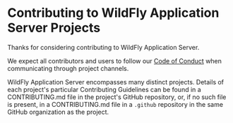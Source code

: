 # Contributing to WildFly Application Server Projects

Thanks for considering contributing to WildFly Application Server.

We expect all contributors and users to follow our [Code of Conduct](https://github.com/wildfly/wildfly-governance/tree/main/CODE_OF_CONDUCT.md) when communicating through project channels.

WildFly Application Server encompasses many distinct projects. Details of each project's particular Contributing Guidelines can be found in a CONTRIBUTING.md file in the project's GitHub repository, or, if no such file is present, in a CONTRIBUTING.md file in a `.github` repository in the same GitHub organization as the project.